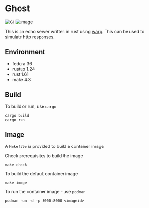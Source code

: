 # Ghost

![CI](https://github.com/jostho/ghost/workflows/CI/badge.svg)
![Image](https://github.com/jostho/ghost/workflows/Image/badge.svg)

This is an echo server written in rust using [warp](https://github.com/seanmonstar/warp).
This can be used to simulate http responses.

## Environment

* fedora 36
* rustup 1.24
* rust 1.61
* make 4.3

## Build

To build or run, use `cargo`

    cargo build
    cargo run

## Image

A `Makefile` is provided to build a container image

Check prerequisites to build the image

    make check

To build the default container image

    make image

To run the container image - use `podman`

    podman run -d -p 8000:8000 <imageid>
